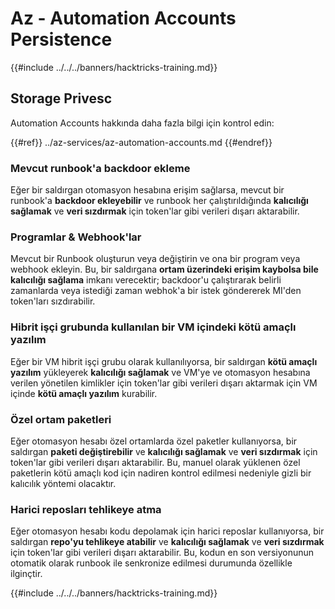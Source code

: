 # Az - Automation Accounts Persistence

{{#include ../../../banners/hacktricks-training.md}}

## Storage Privesc

Automation Accounts hakkında daha fazla bilgi için kontrol edin:

{{#ref}}
../az-services/az-automation-accounts.md
{{#endref}}

### Mevcut runbook'a backdoor ekleme

Eğer bir saldırgan otomasyon hesabına erişim sağlarsa, mevcut bir runbook'a **backdoor ekleyebilir** ve runbook her çalıştırıldığında **kalıcılığı sağlamak** ve **veri sızdırmak** için token'lar gibi verileri dışarı aktarabilir.

### Programlar & Webhook'lar

Mevcut bir Runbook oluşturun veya değiştirin ve ona bir program veya webhook ekleyin. Bu, bir saldırgana **ortam üzerindeki erişim kaybolsa bile kalıcılığı sağlama** imkanı verecektir; backdoor'u çalıştırarak belirli zamanlarda veya istediği zaman webhok'a bir istek göndererek MI'den token'ları sızdırabilir.

### Hibrit işçi grubunda kullanılan bir VM içindeki kötü amaçlı yazılım

Eğer bir VM hibrit işçi grubu olarak kullanılıyorsa, bir saldırgan **kötü amaçlı yazılım** yükleyerek **kalıcılığı sağlamak** ve VM'ye ve otomasyon hesabına verilen yönetilen kimlikler için token'lar gibi verileri dışarı aktarmak için VM içinde **kötü amaçlı yazılım** kurabilir.

### Özel ortam paketleri

Eğer otomasyon hesabı özel ortamlarda özel paketler kullanıyorsa, bir saldırgan **paketi değiştirebilir** ve **kalıcılığı sağlamak** ve **veri sızdırmak** için token'lar gibi verileri dışarı aktarabilir. Bu, manuel olarak yüklenen özel paketlerin kötü amaçlı kod için nadiren kontrol edilmesi nedeniyle gizli bir kalıcılık yöntemi olacaktır.

### Harici reposları tehlikeye atma

Eğer otomasyon hesabı kodu depolamak için harici reposlar kullanıyorsa, bir saldırgan **repo'yu tehlikeye atabilir** ve **kalıcılığı sağlamak** ve **veri sızdırmak** için token'lar gibi verileri dışarı aktarabilir. Bu, kodun en son versiyonunun otomatik olarak runbook ile senkronize edilmesi durumunda özellikle ilginçtir.

{{#include ../../../banners/hacktricks-training.md}}
